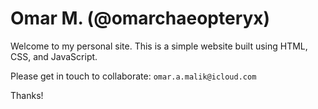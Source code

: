 # Omar M. (@omarchaeopteryx)

Welcome to my personal site. This is a simple website built using HTML, CSS, and JavaScript.

Please get in touch to collaborate: `omar.a.malik@icloud.com`

Thanks!
